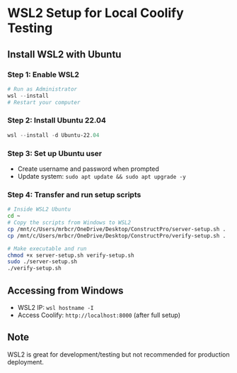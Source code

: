 # WSL2 Setup for Local Coolify Testing

## Install WSL2 with Ubuntu

### Step 1: Enable WSL2
```powershell
# Run as Administrator
wsl --install
# Restart your computer
```

### Step 2: Install Ubuntu 22.04
```powershell
wsl --install -d Ubuntu-22.04
```

### Step 3: Set up Ubuntu user
- Create username and password when prompted
- Update system: `sudo apt update && sudo apt upgrade -y`

### Step 4: Transfer and run setup scripts
```bash
# Inside WSL2 Ubuntu
cd ~
# Copy the scripts from Windows to WSL2
cp /mnt/c/Users/mrbcr/OneDrive/Desktop/ConstructPro/server-setup.sh .
cp /mnt/c/Users/mrbcr/OneDrive/Desktop/ConstructPro/verify-setup.sh .

# Make executable and run
chmod +x server-setup.sh verify-setup.sh
sudo ./server-setup.sh
./verify-setup.sh
```

## Accessing from Windows
- WSL2 IP: `wsl hostname -I`
- Access Coolify: `http://localhost:8000` (after full setup)

## Note
WSL2 is great for development/testing but not recommended for production deployment.